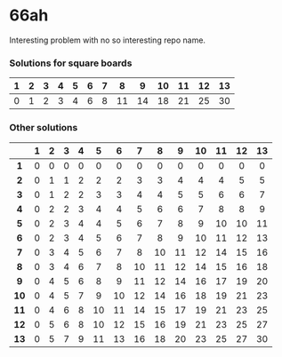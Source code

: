 # 66ah
Interesting problem with no so interesting repo name.

### Solutions for square boards

| 1  | 2  | 3  | 4  | 5  | 6  | 7  | 8  | 9  | 10 | 11 | 12 | 13 |
|:--:|:--:|:--:|:--:|:--:|:--:|:--:|:--:|:--:|:--:|:--:|:--:|:--:|
| 0  | 1  | 2  | 3  | 4  | 6  | 8  | 11 | 14 | 18 | 21 | 25 | 30 |

### Other solutions

|        | 1  | 2  | 3  | 4  | 5  | 6  | 7  | 8  | 9  | 10 | 11 | 12 | 13 |
|:------:|:--:|:--:|:--:|:--:|:--:|:--:|:--:|:--:|:--:|:--:|:--:|:--:|:--:|
| **1**  | 0  | 0  | 0  | 0  | 0  | 0  | 0  | 0  | 0  | 0  | 0  | 0  | 0  |
| **2**  | 0  | 1  | 1  | 2  | 2  | 2  | 3  | 3  | 4  | 4  | 4  | 5  | 5  |
| **3**  | 0  | 1  | 2  | 2  | 3  | 3  | 4  | 4  | 5  | 5  | 6  | 6  | 7  |
| **4**  | 0  | 2  | 2  | 3  | 4  | 4  | 5  | 6  | 6  | 7  | 8  | 8  | 9  |
| **5**  | 0  | 2  | 3  | 4  | 4  | 5  | 6  | 7  | 8  | 9  | 10 | 10 | 11 |
| **6**  | 0  | 2  | 3  | 4  | 5  | 6  | 7  | 8  | 9  | 10 | 11 | 12 | 13 |
| **7**  | 0  | 3  | 4  | 5  | 6  | 7  | 8  | 10 | 11 | 12 | 14 | 15 | 16 |
| **8**  | 0  | 3  | 4  | 6  | 7  | 8  | 10 | 11 | 12 | 14 | 15 | 16 | 18 |
| **9**  | 0  | 4  | 5  | 6  | 8  | 9  | 11 | 12 | 14 | 16 | 17 | 19 | 20 |
| **10** | 0  | 4  | 5  | 7  | 9  | 10 | 12 | 14 | 16 | 18 | 19 | 21 | 23 |
| **11** | 0  | 4  | 6  | 8  | 10 | 11 | 14 | 15 | 17 | 19 | 21 | 23 | 25 |
| **12** | 0  | 5  | 6  | 8  | 10 | 12 | 15 | 16 | 19 | 21 | 23 | 25 | 27 |
| **13** | 0  | 5  | 7  | 9  | 11 | 13 | 16 | 18 | 20 | 23 | 25 | 27 | 30 |
